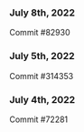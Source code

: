 ### July 8th, 2022

Commit #82930

### July 5th, 2022

Commit #314353


### July 4th, 2022

Commit #72281
